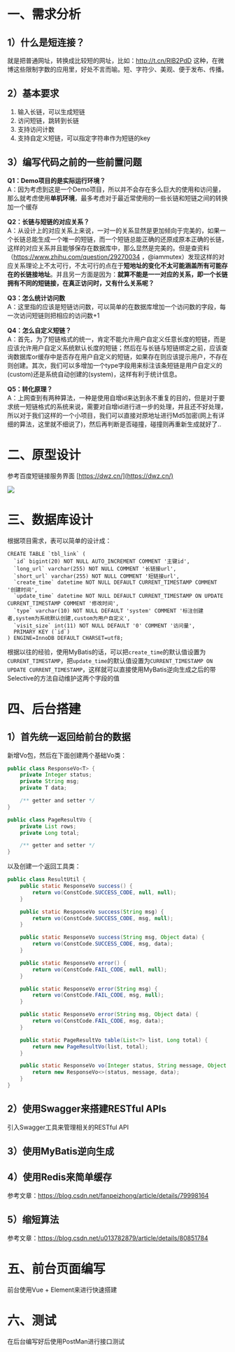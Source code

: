 # 一、需求分析

## 1）什么是短连接？
就是把普通网址，转换成比较短的网址，比如：http://t.cn/RlB2PdD 这种，在微博这些限制字数的应用里，好处不言而喻。短、字符少、美观、便于发布、传播。

## 2）基本要求
1. 输入⻓链，可以生成短链
 2. 访问短链，跳转到⻓链
 3. 支持访问计数
 4. 支持自定义短链，可以指定字符串作为短链的key

## 3）编写代码之前的一些前置问题
**Q1：Demo项目的是实际运行环境？**      
A：因为考虑到这是一个Demo项目，所以并不会存在多么巨大的使用和访问量，那么就考虑使用**单机环境**，最多考虑对于最近常使用的一些长链和短链之间的转换加一个缓存

**Q2：长链与短链的对应关系？**  
A：从设计上的对应关系上来说，一对一的关系显然是更加倾向于完美的，如果一个长链总能生成一个唯一的短链，而一个短链总能正确的还原成原本正确的长链，这样的对应关系并且能够保存在数据库中，那么显然是完美的。但是查资料（https://www.zhihu.com/question/29270034 ，@iammutex）发现这样的对应关系理论上不太可行，不太可行的点在于**短地址的变化不太可能涵盖所有可能存在的长链接地址**。并且另一方面是因为：**就算不能是一一对应的关系，即一个长链拥有不同的短链接，在真正访问时，又有什么关系呢？**

**Q3：怎么统计访问数**  
A：这里指的应该是短链访问数，可以简单的在数据库增加一个访问数的字段，每一次访问短链则把相应的访问数+1

**Q4：怎么自定义短链？**       
A：首先，为了短链格式的统一，肯定不能允许用户自定义任意长度的短链，而是应该允许用户自定义系统默认长度的短链；然后在与长链与短链绑定之前，应该查询数据库or缓存中是否存在用户自定义的短链，如果存在则应该提示用户，不存在则创建。其次，我们可以多增加一个type字段用来标注该条短链是用户自定义的(custom)还是系统自动创建的(system)，这样有利于统计信息。

**Q5：转化原理？**        
A：上网查到有两种算法，一种是使用自增id来达到永不重复的目的，但是对于要求统一短链格式的系统来说，需要对自增id进行进一步的处理，并且还不好处理，所以对于我们这样的一个小项目，我们可以直接对原地址进行Md5加密(网上有详细的算法，这里就不细说了)，然后再判断是否碰撞，碰撞则再重新生成就好了..


# 二、原型设计

参考百度短链接服务界面 [https://dwz.cn/](https://dwz.cn/)

![](https://upload-images.jianshu.io/upload_images/7896890-a5e43593a66e8958.png?imageMogr2/auto-orient/strip%7CimageView2/2/w/1240)

# 三、数据库设计
根据项目需求，表可以简单的设计成：

```MySQL
CREATE TABLE `tbl_link` (
  `id` bigint(20) NOT NULL AUTO_INCREMENT COMMENT '主键id',
  `long_url` varchar(255) NOT NULL COMMENT '长链接url',
  `short_url` varchar(255) NOT NULL COMMENT '短链接url',
  `create_time` datetime NOT NULL DEFAULT CURRENT_TIMESTAMP COMMENT '创建时间',
  `update_time` datetime NOT NULL DEFAULT CURRENT_TIMESTAMP ON UPDATE CURRENT_TIMESTAMP COMMENT '修改时间',
  `type` varchar(10) NOT NULL DEFAULT 'system' COMMENT '标注创建者,system为系统默认创建,custom为用户自定义',
  `visit_size` int(11) NOT NULL DEFAULT '0' COMMENT '访问量',
  PRIMARY KEY (`id`)
) ENGINE=InnoDB DEFAULT CHARSET=utf8;
```

根据以往的经验，使用MyBatis的话，可以把`create_time`的默认值设置为`CURRENT_TIMESTAMP`，把`update_time`的默认值设置为`CURRENT_TIMESTAMP ON UPDATE CURRENT_TIMESTAMP`，这样就可以直接使用MyBatis逆向生成之后的带Selective的方法自动维护这两个字段的值

# 四、后台搭建
## 1）首先统一返回给前台的数据
新增Vo包，然后在下面创建两个基础Vo类：

```java
public class ResponseVo<T> {
    private Integer status;
    private String msg;
    private T data;

    /** getter and setter */
}
```

```java
public class PageResultVo {
    private List rows;
    private Long total;

    /** getter and setter */
}
```

以及创建一个返回工具类：

```java
public class ResultUtil {
    public static ResponseVo success() {
        return vo(ConstCode.SUCCESS_CODE, null, null);
    }

    public static ResponseVo success(String msg) {
        return vo(ConstCode.SUCCESS_CODE, msg, null);
    }

    public static ResponseVo success(String msg, Object data) {
        return vo(ConstCode.SUCCESS_CODE, msg, data);
    }

    public static ResponseVo error() {
        return vo(ConstCode.FAIL_CODE, null, null);
    }

    public static ResponseVo error(String msg) {
        return vo(ConstCode.FAIL_CODE, msg, null);
    }

    public static ResponseVo error(String msg, Object data) {
        return vo(ConstCode.FAIL_CODE, msg, data);
    }

    public static PageResultVo table(List<?> list, Long total) {
        return new PageResultVo(list, total);
    }

    public static ResponseVo vo(Integer status, String message, Object data) {
        return new ResponseVo<>(status, message, data);
    }
}
```

## 2）使用Swagger来搭建RESTful APIs
引入Swagger工具来管理相关的RESTful API

## 3）使用MyBatis逆向生成
## 4）使用Redis来简单缓存
参考文章：https://blog.csdn.net/fanpeizhong/article/details/79998164
## 5）缩短算法
参考文章：https://blog.csdn.net/u013782879/article/details/80851784

# 五、前台页面编写
前台使用Vue + Element来进行快速搭建

# 六、测试
在后台编写好后使用PostMan进行接口测试
